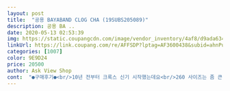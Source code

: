 ```yaml
---
layout: post 
title:  "공용 BAYABAND CLOG CHA (19SUBS205089)" 
description: 공용 BA ..
date: 2020-05-13 02:53:39 
img: https://static.coupangcdn.com/image/vendor_inventory/4af8/d9ada634b5546e95e8fe49970e62a2336276b2d6f5230fa72a370a610580.jpg 
linkUrl: https://link.coupang.com/re/AFFSDP?lptag=AF3600438&subid=ahnPublicAsk&pageKey=209328586&itemId=622375594&vendorItemId=70554510578&traceid=V0-113-1569ba2b2fa3d964 
categories: [1007] 
color: 9E9D24 
price: 20500 
author: Ask View Shop 
cont:  "●구매후기●<br/>10년 전부터 크록스 신기 시작했는데요<br/>260 사이즈는 좀 큰 편이더라구요<br/>그래서 좀 큰 260 사이즈를 신는데<br/>기존의 크록스 보다 조금 작은 느낌입니다.<br/><br/>디자인 가격 모두 만족 합니다.<br/><br/>사진과 동일<br/>여름엔 거의 크록스만 이용합니다.<br/><br/>이모델은 신으면 발등이 조금 쪼이는 느낌이네요... <br/><br/>제발 사이즈가 발 볼이 좀 넓은 편이라 255 사이즈는  작고<br/>10년 전부터 크록스 신기 시작했는데요<br/>260 사이즈는 좀 큰 편이더라구요<br/>그래서 좀 큰 260 사이즈를 신는데<br/>기존의 크록스 보다 조금 작은 느낌입니다.<br/><br/>디자인 가격 모두 만족 합니다.<br/><br/>사진과 동일<br/>여름엔 거의 크록스만 이용합니다.<br/><br/>이모델은 신으면 발등이 조금 쪼이는 느낌이네요... <br/><br/>제발 사이즈가 발 볼이 좀 넓은 편이라 255 사이즈는  작고<br/>" 
---
```

